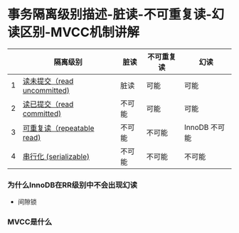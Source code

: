 # 事务隔离级别描述-脏读-不可重复读-幻读区别-MVCC机制讲解

|      | 隔离级别                                              | 脏读   | 不可重复读 | 幻读          |
| ---- | ----------------------------------------------------- | ------ | ---------- | ------------- |
| 1    | [读未提交（read uncommitted)](01-read-uncommitted.md) | 脏读   | 可能       | 可能          |
| 2    | [读已提交（read committed)](01-read-uncommitted.md)   | 不可能 | 可能       | 可能          |
| 3    | [可重复读（repeatable read)](03-repeatable-read.md)   | 不可能 | 不可能     | InnoDB 不可能 |
| 4    | [串行化 (serializable)](04-serializable.md)           | 不可能 | 不可能     | 不可能        |

### 为什么InnoDB在RR级别中不会出现幻读

- 间隙锁

### MVCC是什么